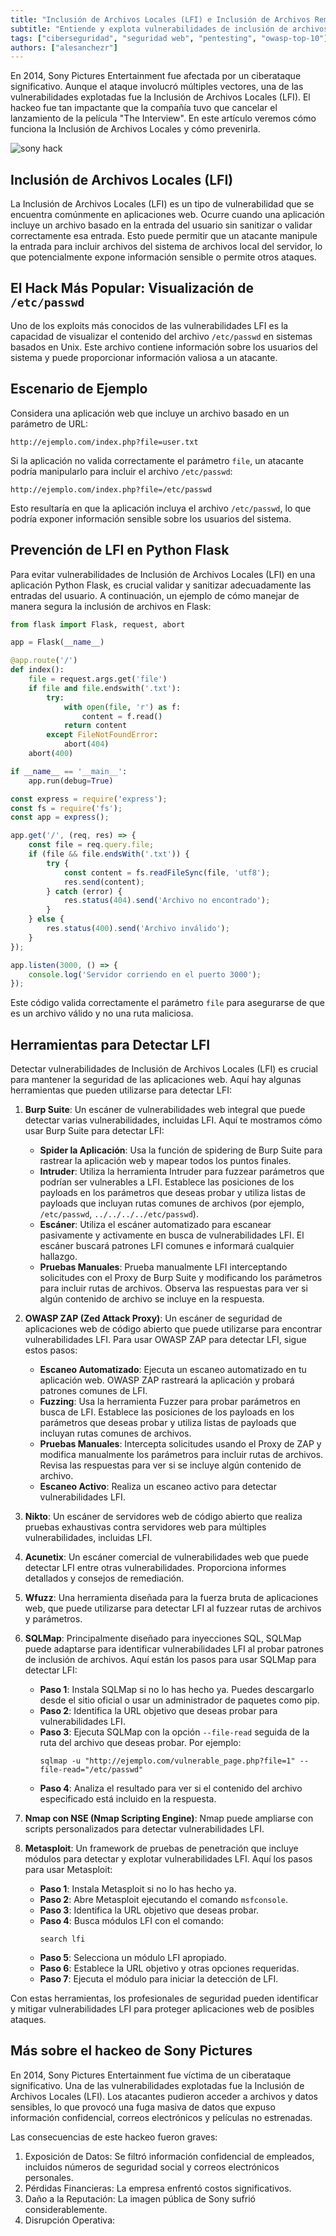 ```yaml
---
title: "Inclusión de Archivos Locales (LFI) e Inclusión de Archivos Remotos (RFI)"
subtitle: "Entiende y explota vulnerabilidades de inclusión de archivos locales y remotos en aplicaciones web."
tags: ["ciberseguridad", "seguridad web", "pentesting", "owasp-top-10"]
authors: ["alesanchezr"]
---
```


En 2014, Sony Pictures Entertainment fue afectada por un ciberataque significativo. Aunque el ataque involucró múltiples vectores, una de las vulnerabilidades explotadas fue la Inclusión de Archivos Locales (LFI). El hackeo fue tan impactante que la compañía tuvo que cancelar el lanzamiento de la película "The Interview". En este artículo veremos cómo funciona la Inclusión de Archivos Locales y cómo prevenirla.

![sony hack](https://github.com/4GeeksAcademy/cybersecurity-syllabus/blob/main/assets/pentesting-red-team/sony-hack.jpg?raw=true)

## Inclusión de Archivos Locales (LFI)

La Inclusión de Archivos Locales (LFI) es un tipo de vulnerabilidad que se encuentra comúnmente en aplicaciones web. Ocurre cuando una aplicación incluye un archivo basado en la entrada del usuario sin sanitizar o validar correctamente esa entrada. Esto puede permitir que un atacante manipule la entrada para incluir archivos del sistema de archivos local del servidor, lo que potencialmente expone información sensible o permite otros ataques.

## El Hack Más Popular: Visualización de `/etc/passwd`

Uno de los exploits más conocidos de las vulnerabilidades LFI es la capacidad de visualizar el contenido del archivo `/etc/passwd` en sistemas basados en Unix. Este archivo contiene información sobre los usuarios del sistema y puede proporcionar información valiosa a un atacante.

## Escenario de Ejemplo

Considera una aplicación web que incluye un archivo basado en un parámetro de URL:

```
http://ejemplo.com/index.php?file=user.txt
```

Si la aplicación no valida correctamente el parámetro `file`, un atacante podría manipularlo para incluir el archivo `/etc/passwd`:

```
http://ejemplo.com/index.php?file=/etc/passwd
```

Esto resultaría en que la aplicación incluya el archivo `/etc/passwd`, lo que podría exponer información sensible sobre los usuarios del sistema.

## Prevención de LFI en Python Flask

Para evitar vulnerabilidades de Inclusión de Archivos Locales (LFI) en una aplicación Python Flask, es crucial validar y sanitizar adecuadamente las entradas del usuario. A continuación, un ejemplo de cómo manejar de manera segura la inclusión de archivos en Flask:

```python
from flask import Flask, request, abort

app = Flask(__name__)

@app.route('/')
def index():    
    file = request.args.get('file')
    if file and file.endswith('.txt'):
        try:
            with open(file, 'r') as f:
                content = f.read()
            return content
        except FileNotFoundError:
            abort(404)
    abort(400)

if __name__ == '__main__':
    app.run(debug=True)
```

```javascript
const express = require('express');
const fs = require('fs');
const app = express();

app.get('/', (req, res) => {
    const file = req.query.file;
    if (file && file.endsWith('.txt')) {                
        try {
            const content = fs.readFileSync(file, 'utf8');
            res.send(content);
        } catch (error) {
            res.status(404).send('Archivo no encontrado');
        }
    } else {
        res.status(400).send('Archivo inválido');
    }
});

app.listen(3000, () => {
    console.log('Servidor corriendo en el puerto 3000');
});
```

Este código valida correctamente el parámetro `file` para asegurarse de que es un archivo válido y no una ruta maliciosa.

## Herramientas para Detectar LFI

Detectar vulnerabilidades de Inclusión de Archivos Locales (LFI) es crucial para mantener la seguridad de las aplicaciones web. Aquí hay algunas herramientas que pueden utilizarse para detectar LFI:

1. **Burp Suite**: Un escáner de vulnerabilidades web integral que puede detectar varias vulnerabilidades, incluidas LFI. Aquí te mostramos cómo usar Burp Suite para detectar LFI:
    - **Spider la Aplicación**: Usa la función de spidering de Burp Suite para rastrear la aplicación web y mapear todos los puntos finales.
    - **Intruder**: Utiliza la herramienta Intruder para fuzzear parámetros que podrían ser vulnerables a LFI. Establece las posiciones de los payloads en los parámetros que deseas probar y utiliza listas de payloads que incluyan rutas comunes de archivos (por ejemplo, `/etc/passwd`, `../../../../etc/passwd`).
    - **Escáner**: Utiliza el escáner automatizado para escanear pasivamente y activamente en busca de vulnerabilidades LFI. El escáner buscará patrones LFI comunes e informará cualquier hallazgo.
    - **Pruebas Manuales**: Prueba manualmente LFI interceptando solicitudes con el Proxy de Burp Suite y modificando los parámetros para incluir rutas de archivos. Observa las respuestas para ver si algún contenido de archivo se incluye en la respuesta.

2. **OWASP ZAP (Zed Attack Proxy)**: Un escáner de seguridad de aplicaciones web de código abierto que puede utilizarse para encontrar vulnerabilidades LFI. Para usar OWASP ZAP para detectar LFI, sigue estos pasos:
    - **Escaneo Automatizado**: Ejecuta un escaneo automatizado en tu aplicación web. OWASP ZAP rastreará la aplicación y probará patrones comunes de LFI.
    - **Fuzzing**: Usa la herramienta Fuzzer para probar parámetros en busca de LFI. Establece las posiciones de los payloads en los parámetros que deseas probar y utiliza listas de payloads que incluyan rutas comunes de archivos.
    - **Pruebas Manuales**: Intercepta solicitudes usando el Proxy de ZAP y modifica manualmente los parámetros para incluir rutas de archivos. Revisa las respuestas para ver si se incluye algún contenido de archivo.
    - **Escaneo Activo**: Realiza un escaneo activo para detectar vulnerabilidades LFI.

3. **Nikto**: Un escáner de servidores web de código abierto que realiza pruebas exhaustivas contra servidores web para múltiples vulnerabilidades, incluidas LFI.

4. **Acunetix**: Un escáner comercial de vulnerabilidades web que puede detectar LFI entre otras vulnerabilidades. Proporciona informes detallados y consejos de remediación.

5. **Wfuzz**: Una herramienta diseñada para la fuerza bruta de aplicaciones web, que puede utilizarse para detectar LFI al fuzzear rutas de archivos y parámetros.

6. **SQLMap**: Principalmente diseñado para inyecciones SQL, SQLMap puede adaptarse para identificar vulnerabilidades LFI al probar patrones de inclusión de archivos. Aquí están los pasos para usar SQLMap para detectar LFI:
    - **Paso 1**: Instala SQLMap si no lo has hecho ya. Puedes descargarlo desde el sitio oficial o usar un administrador de paquetes como pip.
    - **Paso 2**: Identifica la URL objetivo que deseas probar para vulnerabilidades LFI.
    - **Paso 3**: Ejecuta SQLMap con la opción `--file-read` seguida de la ruta del archivo que deseas probar. Por ejemplo:
      ```
      sqlmap -u "http://ejemplo.com/vulnerable_page.php?file=1" --file-read="/etc/passwd"
      ```
    - **Paso 4**: Analiza el resultado para ver si el contenido del archivo especificado está incluido en la respuesta.

7. **Nmap con NSE (Nmap Scripting Engine)**: Nmap puede ampliarse con scripts personalizados para detectar vulnerabilidades LFI.

8. **Metasploit**: Un framework de pruebas de penetración que incluye módulos para detectar y explotar vulnerabilidades LFI. Aquí los pasos para usar Metasploit:
    - **Paso 1**: Instala Metasploit si no lo has hecho ya.
    - **Paso 2**: Abre Metasploit ejecutando el comando `msfconsole`.
    - **Paso 3**: Identifica la URL objetivo que deseas probar.
    - **Paso 4**: Busca módulos LFI con el comando:
      ```
      search lfi
      ```
    - **Paso 5**: Selecciona un módulo LFI apropiado.
    - **Paso 6**: Establece la URL objetivo y otras opciones requeridas.
    - **Paso 7**: Ejecuta el módulo para iniciar la detección de LFI.

Con estas herramientas, los profesionales de seguridad pueden identificar y mitigar vulnerabilidades LFI para proteger aplicaciones web de posibles ataques.

## Más sobre el hackeo de Sony Pictures

En 2014, Sony Pictures Entertainment fue víctima de un ciberataque significativo. Una de las vulnerabilidades explotadas fue la Inclusión de Archivos Locales (LFI). Los atacantes pudieron acceder a archivos y datos sensibles, lo que provocó una fuga masiva de datos que expuso información confidencial, correos electrónicos y películas no estrenadas.

Las consecuencias de este hackeo fueron graves:

1. Exposición de Datos: Se filtró información confidencial de empleados, incluidos números de seguridad social y correos electrónicos personales.
2. Pérdidas Financieras: La empresa enfrentó costos significativos.
3. Daño a la Reputación: La imagen pública de Sony sufrió considerablemente.
4. Disrupción Operativa:
